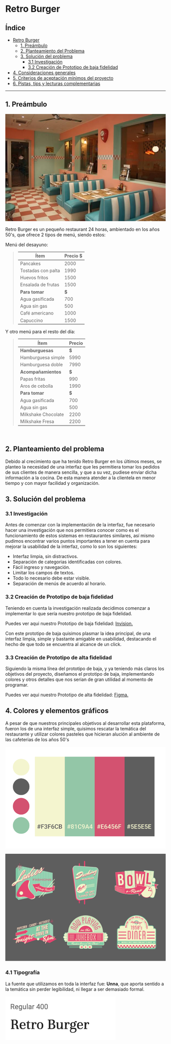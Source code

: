 # Retro Burger

## Índice

- [Retro Burger](#retro-burger)
    - [1. Preámbulo](#1-preámbulo)
    - [2. Planteamiento del Problema](#2-planteamiento-del-problema)
    - [3. Solución del problema](#3-solución-del-problema)
        - [3.1 Investigación](#31-Investigación)
        - [3.2 Creación de Prototipo de baja fidelidad](#32-creación-de-prototipo-de-baja-fidelidad)
- [4. Consideraciones generales](#4-consideraciones-generales)
- [5. Criterios de aceptación mínimos del proyecto](#5-criterios-de-aceptación-mínimos-del-proyecto)
- [6. Pistas, tips y lecturas complementarias](#6-pistas-tips-y-lecturas-complementarias)

***

## 1. Preámbulo

![Retro Burger](/src/imagesReadme/retro-burger.jpg)

Retro Burger es un pequeño restaurant 24 horas, ambientado en los años 50's, que ofrece 2 tipos de menú, siendo estos:
>
 Menú del desayuno:
>
> | Ítem                      |Precio $|
> |---------------------------|--------|
> | Pancakes                  |   2000 |
> | Tostadas con palta        |   1990 |
> | Huevos fritos             |   1500 |
> | Ensalada de frutas        |   1500 |
> |**Para tomar**             | **$**  |
> | Agua gasificada           |    700 |
> | Agua sin gas              |    500 |
> | Café americano            |   1000 |
> | Capuccino                 |   1500 |
>
>

Y otro menú para el resto del día:
>
> | Ítem                      |Precio|
> |---------------------------|------|
> |**Hamburguesas**           |**$**   |
> |Hamburguesa simple         |    5990|
> |Hamburguesa doble          |    7990|
> |**Acompañamientos**        |**$**   |
> |Papas fritas               |     990|
> |Aros de cebolla            |    1990|
> |**Para tomar**             |**$**   |
> |Agua gasificada            |     700|
> |Agua sin gas               |     500|
> |Milkshake Chocolate        |    2200|
> |Milkshake Fresa            |    2200|
>

<br>

## 2. Planteamiento del problema

Debido al crecimiento que ha tenido Retro Burger en los últimos meses, se planteo la necesidad de una interfaz que les permitiera tomar los pedidos de sus clientes de manera sencilla, y que a su vez, pudiese enviar dicha información a la cocina. De esta manera atender a la clientela en menor tiempo y con mayor facilidad y organización.

## 3. Solución del problema



### 3.1 Investigación

Antes de comenzar con la implementación de la interfaz, fue necesario hacer una investigación que nos permitiera conocer como es el funcionamiento de estos sistemas en restaurantes similares, así mismo pudimos encontrar varios puntos importantes a tener en cuenta para mejorar la usabilidad de la interfaz, como lo son los siguientes:

* Interfaz limpia, sin distractivos.
* Separación de categorias identificadas con colores.
* Fácil ingreso y navegación.
* Limitar los campos de textos.
* Todo lo necesario debe estar visible.
* Separación de menús de acuerdo al horario.

### 3.2 Creación de Prototipo de baja fidelidad

Teniendo en cuenta la investigación realizada decidimos comenzar a implementar lo que sería nuestro prototipo de baja fidelidad.

Puedes ver aqui nuestro Prototipo de baja fidelidad:
[Invision.](https://macarenacuevas784453.invisionapp.com/freehand/burger-queen-gu1kbSaAc)

Con este prototipo de baja quisimos plasmar la idea principal, de una interfaz limpia, simple y bastante amigable en usabilidad, destacando el hecho de que todo se encuentra al alcance de un click.

### 3.3 Creación de Prototipo de alta fidelidad

Siguiendo la misma línea del prototipo de baja, y ya teniendo más claros los objetivos del proyecto, diseñamos el prototipo de baja, implementando colores y otros detalles que nos serian de gran utilidad al momento de programar.

Puedes ver aqui nuestro Prototipo de alta fidelidad:
[Figma.](https://www.figma.com/file/P6IojYtoZ7XBmj9Gu3LWhY/RetroBurgers?node-id=0%3A1)

## 4. Colores y elementos gráficos

A pesar de que nuestros principales objetivos al desarrollar esta plataforma, fueron los de una interfaz simple, quisimos rescatar la temática del restaurante y utilizar colores pasteles que hicieran alución al ambiente de las cafeterias de los años 50's  

![Paleta de colores](/src/imagesReadme/colors.png)

![Inspiración](/src/imagesReadme/fotodinner.jpg)

### 4.1 Tipografía

La fuente que utilizamos en toda la interfaz fue: **Unna**, que aporta sentido a la temática sin perder legibilidad, ni llegar a ser demasiado formal.

![Fuente](/src/imagesReadme/fontUnna.png)